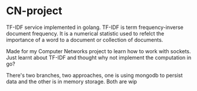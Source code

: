 # CN-project

TF-IDF service implemented in golang. TF-IDF is term frequency-inverse document frequency.
It is a numerical statistic used to refelct the importance of a word to a document or collection of documents.

Made for my Computer Networks project to learn how to work with sockets. Just learnt about TF-IDF and thought why not implement the computation in go?

There's two branches, two approaches, one is using mongodb to persist data and the other is in memory storage. Both are wip
